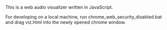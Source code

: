 This is a web audio visualizer written in JavaScript.

For developing on a local machine, run chrome_web_security_disabled.bat and drag
viz.html into the newly opened chrome window.
